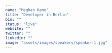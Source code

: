 ```yaml
---
name: "Meghan Kane"
title: "Developer in Berlin"
bio: ""
status: "live"
website: ""
twitter: ""
linkedin: ""
image: "assets/images/speakers/speaker-1.jpg"
---
```

